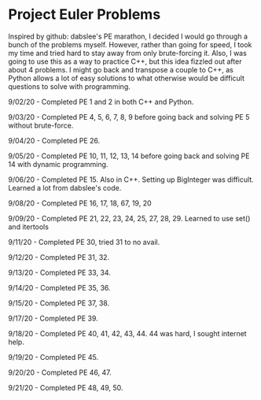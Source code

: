 # Project Euler Problems

Inspired by github: dabslee's PE marathon, I decided I would go through a bunch of the problems myself. However, rather than going for speed, I took my time and tried hard to stay away from only brute-forcing it. Also, I was going to use this as a way to practice C++, but this idea fizzled out after about 4 problems. I might go back and transpose a couple to C++, as Python allows a lot of easy solutions to what otherwise would be difficult questions to solve with programming.

9/02/20 - Completed PE 1 and 2 in both C++ and Python.

9/03/20 - Completed PE 4, 5, 6, 7, 8, 9 before going back and solving PE 5 without brute-force.

9/04/20 - Completed PE 26.

9/05/20 - Completed PE 10, 11, 12, 13, 14 before going back and solving PE 14 with dynamic programming.

9/06/20 - Completed PE 15. Also in C++. Setting up BigInteger was difficult. Learned a lot from dabslee's code.

9/08/20 - Completed PE 16, 17, 18, 67, 19, 20

9/09/20 - Completed PE 21, 22, 23, 24, 25, 27, 28, 29. Learned to use set() and itertools

9/11/20 - Completed PE 30, tried 31 to no avail.

9/12/20 - Completed PE 31, 32.

9/13/20 - Completed PE 33, 34.

9/14/20 - Completed PE 35, 36.

9/15/20 - Completed PE 37, 38.

9/17/20 - Completed PE 39.

9/18/20 - Completed PE 40, 41, 42, 43, 44. 44 was hard, I sought internet help.

9/19/20 - Completed PE 45.

9/20/20 - Completed PE 46, 47.

9/21/20 - Completed PE 48, 49, 50.

